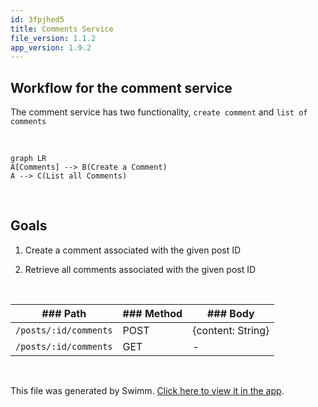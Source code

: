 ```yaml
---
id: 3fpjhed5
title: Comments Service
file_version: 1.1.2
app_version: 1.9.2
---
```


## Workflow for the comment service

The comment service has two functionality, `create comment` and `list of comments`

<br/>

<!--MERMAID {width:100}-->
```mermaid
graph LR
A[Comments] --> B(Create a Comment)
A --> C(List all Comments)
```
<!--MCONTENT {content: "graph LR<br/>\nA\\[Comments\\] \\-\\-\\> B(Create a Comment)<br/>\nA \\-\\-\\> C(List all Comments)"} --->

<br/>

## **Goals**

1.  Create a comment associated with the given post ID

2.  Retrieve all comments associated with the given post ID

<br/>

|### **Path**         |### **Method**|### Body         |
|---------------------|--------------|-----------------|
|`/posts/:id/comments`|POST          |{content: String}|
|`/posts/:id/comments`|GET           |\-               |

<br/>

This file was generated by Swimm. [Click here to view it in the app](https://app.swimm.io/repos/Z2l0aHViJTNBJTNBYmxvZyUzQSUzQUF2aWF0b3JzY29kZTI=/docs/3fpjhed5).
